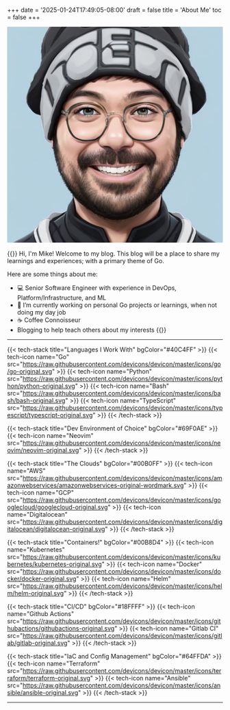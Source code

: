 +++
date = '2025-01-24T17:49:05-08:00'
draft = false
title = 'About Me'
toc = false
+++

<img class="app-header-avatar" src="/images/avatar.jpg" alt="Mike Sahari" />

<br>

{{<admonition title="📚 Greetings!" bg-color="#00B0FF">}}
Hi, I'm Mike! Welcome to my blog. This blog will be a place to share my learnings and experiences; with a primary theme of Go.

Here are some things about me:

- 💻 Senior Software Engineer with experience in DevOps, Platform/Infrastructure, and ML
- 🔭 I’m currently working on personal Go projects or learnings, when not doing my day job
- ☕ Coffee Connoisseur
- Blogging to help teach others about my interests
{{</admonition>}}

---

{{< tech-stack title="Languages I Work With" bgColor="#40C4FF" >}}
  {{< tech-icon name="Go" src="https://raw.githubusercontent.com/devicons/devicon/master/icons/go/go-original.svg" >}}
  {{< tech-icon name="Python" src="https://raw.githubusercontent.com/devicons/devicon/master/icons/python/python-original.svg" >}}
  {{< tech-icon name="Bash" src="https://raw.githubusercontent.com/devicons/devicon/master/icons/bash/bash-original.svg" >}}
  {{< tech-icon name="TypeScript" src="https://raw.githubusercontent.com/devicons/devicon/master/icons/typescript/typescript-original.svg" >}}
{{< /tech-stack >}}


{{< tech-stack title="Dev Environment of Choice" bgColor="#69F0AE" >}}
  {{< tech-icon name="Neovim" src="https://raw.githubusercontent.com/devicons/devicon/master/icons/neovim/neovim-original.svg" >}}
{{< /tech-stack >}}

{{< tech-stack title="The Clouds" bgColor="#00B0FF" >}}
  {{< tech-icon name="AWS" src="https://raw.githubusercontent.com/devicons/devicon/master/icons/amazonwebservices/amazonwebservices-original-wordmark.svg" >}}
  {{< tech-icon name="GCP" src="https://raw.githubusercontent.com/devicons/devicon/master/icons/googlecloud/googlecloud-original.svg" >}}
  {{< tech-icon name="Digitalocean" src="https://raw.githubusercontent.com/devicons/devicon/master/icons/digitalocean/digitalocean-original.svg" >}}
{{< /tech-stack >}}

{{< tech-stack title="Containers!" bgColor="#00B8D4" >}}
  {{< tech-icon name="Kubernetes" src="https://raw.githubusercontent.com/devicons/devicon/master/icons/kubernetes/kubernetes-original.svg" >}}
  {{< tech-icon name="Docker" src="https://raw.githubusercontent.com/devicons/devicon/master/icons/docker/docker-original.svg" >}}
  {{< tech-icon name="Helm" src="https://raw.githubusercontent.com/devicons/devicon/master/icons/helm/helm-original.svg" >}}
{{< /tech-stack >}}

{{< tech-stack title="CI/CD" bgColor="#18FFFF" >}}
  {{< tech-icon name="Github Actions" src="https://raw.githubusercontent.com/devicons/devicon/master/icons/githubactions/githubactions-original.svg" >}}
  {{< tech-icon name="Gitlab CI" src="https://raw.githubusercontent.com/devicons/devicon/master/icons/gitlab/gitlab-original.svg" >}}
{{< /tech-stack >}}

{{< tech-stack title="IaC and Config Management" bgColor="#64FFDA" >}}
  {{< tech-icon name="Terraform" src="https://raw.githubusercontent.com/devicons/devicon/master/icons/terraform/terraform-original.svg" >}}
  {{< tech-icon name="Ansible" src="https://raw.githubusercontent.com/devicons/devicon/master/icons/ansible/ansible-original.svg" >}}
{{< /tech-stack >}}

---


